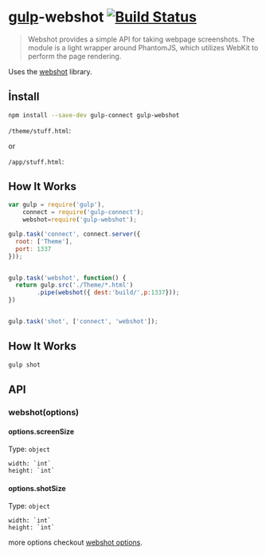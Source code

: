 # [gulp](https://github.com/wearefractal/gulp)-webshot [![Build Status](https://travis-ci.org/cobaimelan/gulp-webshot.png?branch=master)](https://travis-ci.org/cobaimelan/gulp-webshot)

>Webshot provides a simple API for taking webpage screenshots. The module is a light wrapper around PhantomJS, which utilizes WebKit to perform the page rendering.

Uses the [webshot](https://github.com/vavere/htmltidy) library.

## İnstall
```bash
npm install --save-dev gulp-connect gulp-webshot
```

`/theme/stuff.html`:

or 

`/app/stuff.html`:

## How It Works
```js
var gulp = require('gulp'),
    connect = require('gulp-connect');
    webshot=require('gulp-webshot');

gulp.task('connect', connect.server({
  root: ['Theme'],
  port: 1337
}));


gulp.task('webshot', function() {
  return gulp.src('./Theme/*.html')
        .pipe(webshot({ dest:'build/',p:1337}));
})


gulp.task('shot', ['connect', 'webshot']);

```

## How It Works
```bash
gulp shot
```


## API

### webshot(options)


#### options.screenSize

Type: `object`

	width: `int`
    height: `int`


#### options.shotSize

Type: `object`

	width: `int`
    height: `int`





more options checkout [webshot options](https://github.com/brenden/node-webshot#options).


